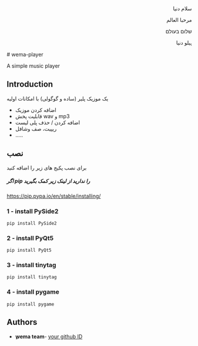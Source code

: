 <div dir="rtl">

سلام دنیا

مرحبا العالم

שלום בעולם

ہیلو دنیا
</div>
# wema-player

A simple music player

## Introduction

یک موزیک پلیر (ساده و گوگولی) با امکانات اولیه
* اضافه کردن موزیک
* قابلیت پخش wav و mp3
* اضافه کردن / حذف پلی لیست
* ریپیت، صف وشافل
* .....

## نصب
برای نصب پکیج های زیر را اضافه کنید
##### اگر pip را ندارید از لینک زیر کمک بگیرید 
https://pip.pypa.io/en/stable/installing/
### 1 - install PySide2
```
pip install PySide2
```
### 2 - install PyQt5
```
pip install PyQt5
```
### 3 - install tinytag
```
pip install tinytag
```
### 4 - install pygame
```
pip install pygame
```
 

## Authors

* **ِwema team**- [your github ID](https://github.com/mrhashemian)
